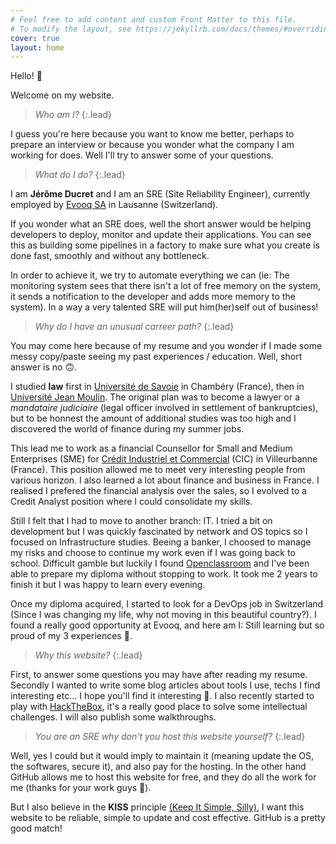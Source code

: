 ```yaml
---
# Feel free to add content and custom Front Matter to this file.
# To modify the layout, see https://jekyllrb.com/docs/themes/#overriding-theme-defaults
cover: true
layout: home
---
```


Hello! 👋

Welcome on my website. 

> _Who am I?_
{:.lead}

I guess you're here because you want to know me better, perhaps to prepare an interview or because you wonder what the company I am working for does.
Well I'll try to answer some of your questions.

> _What do I do?_
{:.lead}

I am **Jérôme Ducret** and I am an SRE (Site Reliability Engineer), currently employed by [Evooq SA](https://www.evooq.ch/) in Lausanne (Switzerland).

If you wonder what an SRE does, well the short answer would be helping developers to deploy, monitor and update their applications. You can see this as building some pipelines in a factory to make sure what you create is done fast, smoothly and without any bottleneck.  

In order to achieve it, we try to automate everything we can (ie: The monitoring system sees that there isn't a lot of free memory on the system, it sends a notification to the developer and adds more memory to the system). In a way a very talented SRE will put him(her)self out of business! 

>_Why do I have an unusual carreer path?_
{:.lead}

You may come here because of my resume and you wonder if I made some messy copy/paste seeing my past experiences / education. Well, short answer is no 🙃. 

I studied **law** first in [Université de Savoie](https://www.univ-smb.fr/en/) in Chambéry (France), then in [Université Jean Moulin](https://www.univ-lyon3.fr/accueil-en). The original plan was to become a lawyer or a _mandataire judiciaire_ (legal officer involved in settlement of bankruptcies), but to be honnest the amount of additional studies was too high and I discovered the world of finance during my summer jobs.

This lead me to work as a financial Counsellor for Small and Medium Enterprises (SME) for [Crédit Industriel et Commercial](https://www.cic.fr/) (CIC) in Villeurbanne (France). This position allowed me to meet very interesting people from various horizon. I also learned a lot about finance and business in France. I realised I prefered the financial analysis over the sales, so I evolved to a Credit Analyst position where I could consolidate my skills.

Still I felt that I had to move to another branch: IT. I tried a bit on development but I was quickly fascinated by network and OS topics so I focused on Infrastructure studies. Beeing a banker, I choosed to manage my risks and choose to continue my work even if I was going back to school. Difficult gamble but luckily I found [Openclassroom](https://openclassrooms.com) and I've been able to prepare my diploma without stopping to work. It took me 2 years to finish it but I was happy to learn every evening.

Once my diploma acquired, I started to look for a DevOps job in Switzerland (Since I was changing my life, why not moving in this beautiful country?). I found a really good opportunity at Evooq, and here am I: Still learning but so proud of my 3 experiences 🙂.

>_Why this website?_
{:.lead}

First, to answer some questions you may have after reading my resume. Secondly I wanted to write some blog articles about tools I use, techs I find interesting etc... I hope you'll find it interesting 🤞.
I also recently started to play with [HackTheBox](https://www.hackthebox.com/), it's a really good place to solve some intellectual challenges. I will also publish some walkthroughs.

>_You are an SRE why don't you host this website yourself?_
{:.lead}

Well, yes I could but it would imply to maintain it (meaning update the OS, the softwares, secure it), and also pay for the hosting. In the other hand GitHub allows me to host this website for free, and they do all the work for me (thanks for your work guys 🥰).

But I also believe in the **KISS** principle [(Keep It Simple, Silly)](https://en.wikipedia.org/wiki/KISS_principle), I want this website to be reliable, simple to update and cost effective. GitHub is a pretty good match!
